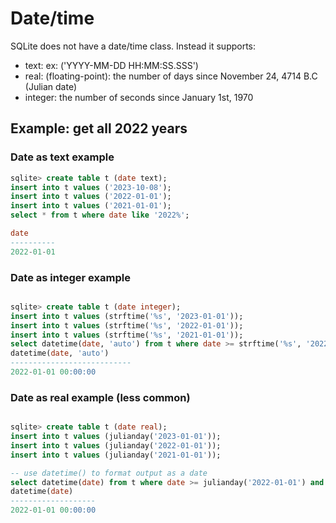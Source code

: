 # Date/time

SQLite does not have a date/time class. Instead it supports:
- text: ex: ('YYYY-MM-DD HH:MM:SS.SSS')
- real: (floating-point): the number of days since November 24, 4714 B.C (Julian date)
- integer: the number of seconds since January 1st, 1970

## Example: get all 2022 years

### Date as text example
```sql
sqlite> create table t (date text);
insert into t values ('2023-10-08');
insert into t values ('2022-01-01');
insert into t values ('2021-01-01');
select * from t where date like '2022%';

date
----------
2022-01-01
```

### Date as integer example
```sql

sqlite> create table t (date integer);
insert into t values (strftime('%s', '2023-01-01'));
insert into t values (strftime('%s', '2022-01-01'));
insert into t values (strftime('%s', '2021-01-01'));
select datetime(date, 'auto') from t where date >= strftime('%s', '2022-01-01') and date < strftime('%s', '2023-01-01');
datetime(date, 'auto')
---------------------------
2022-01-01 00:00:00
```

### Date as real example (less common)

```sql

sqlite> create table t (date real);
insert into t values (julianday('2023-01-01'));
insert into t values (julianday('2022-01-01'));
insert into t values (julianday('2021-01-01'));

-- use datetime() to format output as a date
select datetime(date) from t where date >= julianday('2022-01-01') and date < julianday('2023-01-01');
datetime(date)
-------------------
2022-01-01 00:00:00
```
